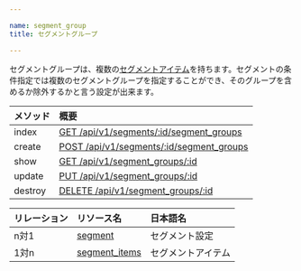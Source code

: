 ```yaml
---

name: segment_group
title: セグメントグループ

---
```


セグメントグループは、複数の[セグメントアイテム](#segment_item)を持ちます。セグメントの条件指定では複数のセグメントグループを指定することができ、そのグループを含めるか除外するかと言う設定が出来ます。

|メソッド|概要|
|:---|:---|
|index|[GET /api/v1/segments/:id/segment_groups](#segment_group_index)|
|create|[POST /api/v1/segments/:id/segment_groups](#segment_group_create)|
|show|[GET /api/v1/segment_groups/:id](#segment_group_show)|
|update|[PUT /api/v1/segment_groups/:id](#segment_group_update)|
|destroy|[DELETE /api/v1/segment_groups/:id](#segment_group_delete)|

|リレーション|リソース名|日本語名|
|:---|:---|:---|
|n対1|[segment](#segment)|セグメント設定|
|1対n|[segment_items](#segment_item)|セグメントアイテム|
